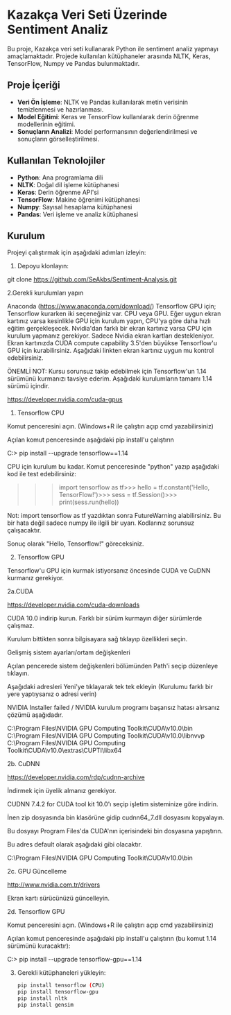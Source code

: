 # Kazakça Veri Seti Üzerinde Sentiment Analiz

Bu proje, Kazakça veri seti kullanarak Python ile sentiment analiz yapmayı amaçlamaktadır. Projede kullanılan kütüphaneler arasında NLTK, Keras, TensorFlow, Numpy ve Pandas bulunmaktadır.

## Proje İçeriği

- **Veri Ön İşleme**: NLTK ve Pandas kullanılarak metin verisinin temizlenmesi ve hazırlanması.
- **Model Eğitimi**: Keras ve TensorFlow kullanılarak derin öğrenme modellerinin eğitimi.
- **Sonuçların Analizi**: Model performansının değerlendirilmesi ve sonuçların görselleştirilmesi.

## Kullanılan Teknolojiler

- **Python**: Ana programlama dili
- **NLTK**: Doğal dil işleme kütüphanesi
- **Keras**: Derin öğrenme API'si
- **TensorFlow**: Makine öğrenimi kütüphanesi
- **Numpy**: Sayısal hesaplama kütüphanesi
- **Pandas**: Veri işleme ve analiz kütüphanesi

## Kurulum

Projeyi çalıştırmak için aşağıdaki adımları izleyin:
1. Depoyu klonlayın:

git clone https://github.com/SeAkbs/Sentiment-Analysis.git

2.Gerekli kurulumları yapın

 Anaconda (https://www.anaconda.com/download/)
 Tensorflow GPU için;
 Tensorflow kurarken iki seçeneğiniz var. CPU veya GPU. Eğer uygun ekran kartınız varsa kesinlikle GPU için kurulum yapın, CPU'ya göre daha hızlı eğitim gerçekleşecek. Nvidia'dan farklı bir ekran kartınız varsa CPU için kurulum yapmanız gerekiyor. Sadece Nvidia ekran kartları destekleniyor. Ekran kartınızda CUDA compute capability 3.5'den büyükse Tensorflow'u GPU için kurabilirsiniz. Aşağıdaki linkten ekran kartınız uygun mu kontrol edebilirsiniz.

ÖNEMLİ NOT: Kursu sorunsuz takip edebilmek için Tensorflow'un 1.14 sürümünü kurmanızı tavsiye ederim. Aşağıdaki kurulumların tamamı 1.14 sürümü içindir.

https://developer.nvidia.com/cuda-gpus

1. Tensorflow CPU

Komut penceresini açın. (Windows+R ile çalıştırı açıp cmd yazabilirsiniz)

Açılan komut penceresinde aşağıdaki pip install'u çalıştırın 

C:\> pip install --upgrade tensorflow==1.14

CPU için kurulum bu kadar. Komut penceresinde "python" yazıp aşağıdaki kod ile test edebilirsiniz:

>>> import tensorflow as tf>>> hello = tf.constant('Hello, TensorFlow!')>>> sess = tf.Session()>>> print(sess.run(hello))

Not: import tensorflow as tf yazdıktan sonra FutureWarning alabilirsiniz. Bu bir hata değil sadece numpy ile ilgili bir uyarı. Kodlarınız sorunsuz çalışacaktır.

Sonuç olarak "Hello, Tensorflow!" göreceksiniz.

2. Tensorflow GPU

Tensorflow'u GPU için kurmak istiyorsanız öncesinde CUDA ve CuDNN kurmanız gerekiyor.

2a.CUDA

https://developer.nvidia.com/cuda-downloads

CUDA 10.0 indirip kurun. Farklı bir sürüm kurmayın diğer sürümlerde çalışmaz.

Kurulum bittikten sonra bilgisayara sağ tıklayıp özellikleri seçin.

Gelişmiş sistem ayarları/ortam değişkenleri

Açılan pencerede sistem değişkenleri bölümünden Path'i seçip düzenleye tıklayın.

Aşağıdaki adresleri Yeni'ye tıklayarak tek tek ekleyin (Kurulumu farklı bir yere yaptıysanız o adresi verin)

NVIDIA Installer failed / NVIDIA kurulum programı başarısız hatası alırsanız çözümü aşağıdadır.

C:\Program Files\NVIDIA GPU Computing Toolkit\CUDA\v10.0\bin
C:\Program Files\NVIDIA GPU Computing Toolkit\CUDA\v10.0\libnvvp
C:\Program Files\NVIDIA GPU Computing Toolkit\CUDA\v10.0\extras\CUPTI\libx64

2b. CuDNN

https://developer.nvidia.com/rdp/cudnn-archive

İndirmek için üyelik almanız gerekiyor.

CUDNN 7.4.2 for CUDA tool kit 10.0'ı seçip işletim sisteminize göre indirin.

İnen zip dosyasında bin klasörüne gidip  cudnn64_7.dll dosyasını kopyalayın.

Bu dosyayı Program Files'da CUDA'nın içerisindeki bin dosyasına yapıştırın.

Bu adres default olarak aşağıdaki gibi olacaktır.

C:\Program Files\NVIDIA GPU Computing Toolkit\CUDA\v10.0\bin

2c. GPU Güncelleme

http://www.nvidia.com.tr/drivers

Ekran kartı sürücünüzü güncelleyin.

2d. Tensorflow GPU

Komut penceresini açın. (Windows+R ile çalıştırı açıp cmd yazabilirsiniz)

Açılan komut penceresinde aşağıdaki pip install'u çalıştırın (bu komut 1.14 sürümünü kuracaktır):

C:\> pip install --upgrade tensorflow-gpu==1.14

3. Gerekli kütüphaneleri yükleyin:
   ```bash
   pip install tensorflow (CPU)
   pip install tensorflow-gpu
   pip install nltk
   pip install gensim
   
